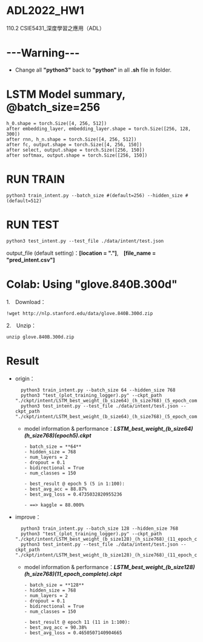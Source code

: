 # ADL2022_HW1
110.2 CSIE5431_深度學習之應用（ADL）


# ---Warning--- 
- Change all **"python3"** back to **"python"** in all **.sh** file in folder.


# LSTM Model summary, @batch_size=256 
    h_0.shape = torch.Size([4, 256, 512])
    after embedding_layer, embedding_layer.shape = torch.Size([256, 128, 300])
    after rnn, h_n.shape = torch.Size([4, 256, 512])
    after fc, output.shape = torch.Size([4, 256, 150])
    after select, output.shape = torch.Size([256, 150])
    after softmax, output.shape = torch.Size([256, 150])


# RUN TRAIN

    python3 train_intent.py --batch_size #(default=256) --hidden_size #(default=512)

# RUN TEST
    python3 test_intent.py --test_file ./data/intent/test.json

output_file (default setting)：**[location = "."]**,　**[file_name = "pred_intent.csv"]**


# Colab: Using "glove.840B.300d"
1.　Download：

    !wget http://nlp.stanford.edu/data/glove.840B.300d.zip
2.　Unzip：

    unzip glove.840B.300d.zip


# Result
- origin：

        python3 train_intent.py --batch_size 64 --hidden_size 768
        python3 "test_(plot_training_logger).py" --ckpt_path "./ckpt/intent/LSTM_best_weight_(b_size64)_(h_size768)_(5_epoch_complete).ckpt"
        python3 test_intent.py --test_file ./data/intent/test.json --ckpt_path "./ckpt/intent/LSTM_best_weight_(b_size64)_(h_size768)_(5_epoch_complete).ckpt"

  - model information & performance：***LSTM_best_weight_(b_size64)_(h_size768)_(epoch5).ckpt***
    ```
    - batch_size = **64**
    - hidden_size = 768
    - num_layers = 2
    - dropout = 0.1
    - bidirectional = True
    - num_classes = 150
    
    - best_result @ epoch 5 (5 in 1:100):
    - best_avg_acc = 88.87%
    - best_avg_loss = 0.4735032820955236
    
    - ==> kaggle = 88.000%
    ```
- improve：

        python3 train_intent.py --batch_size 128 --hidden_size 768
        python3 "test_(plot_training_logger).py" --ckpt_path "./ckpt/intent/LSTM_best_weight_(b_size128)_(h_size768)_(11_epoch_complete).ckpt"
        python3 test_intent.py --test_file ./data/intent/test.json --ckpt_path "./ckpt/intent/LSTM_best_weight_(b_size128)_(h_size768)_(11_epoch_complete).ckpt"
  - model information & performance：***LSTM_best_weight_(b_size128)_(h_size768)_(11_epoch_complete).ckpt***
    ```
    - batch_size = **128**
    - hidden_size = 768
    - num_layers = 2
    - dropout = 0.1
    - bidirectional = True
    - num_classes = 150

    - best_result @ epoch 11 (11 in 1:100):
    - best_avg_acc = 90.38%
    - best_avg_loss = 0.4650507140904665
    ```